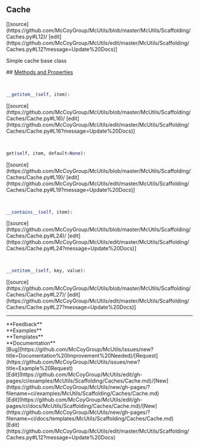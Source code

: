 ## <a id="McUtils.Scaffolding.Caches.Cache">Cache</a> 

<div class="docs-source-link" markdown="1">
[[source](https://github.com/McCoyGroup/McUtils/blob/master/McUtils/Scaffolding/Caches.py#L12)/
[edit](https://github.com/McCoyGroup/McUtils/edit/master/McUtils/Scaffolding/Caches.py#L12?message=Update%20Docs)]
</div>

Simple cache base class







<div class="collapsible-section">
 <div class="collapsible-section collapsible-section-header" markdown="1">
## <a class="collapse-link" data-toggle="collapse" href="#methods" markdown="1"> Methods and Properties</a> <a class="float-right" data-toggle="collapse" href="#methods"><i class="fa fa-chevron-down"></i></a>
 </div>
 <div class="collapsible-section collapsible-section-body collapse show" id="methods" markdown="1">
 
<a id="McUtils.Scaffolding.Caches.Cache.__getitem__" class="docs-object-method">&nbsp;</a> 
```python
__getitem__(self, item): 
```
<div class="docs-source-link" markdown="1">
[[source](https://github.com/McCoyGroup/McUtils/blob/master/McUtils/Scaffolding/Caches/Cache.py#L16)/
[edit](https://github.com/McCoyGroup/McUtils/edit/master/McUtils/Scaffolding/Caches/Cache.py#L16?message=Update%20Docs)]
</div>


<a id="McUtils.Scaffolding.Caches.Cache.get" class="docs-object-method">&nbsp;</a> 
```python
get(self, item, default=None): 
```
<div class="docs-source-link" markdown="1">
[[source](https://github.com/McCoyGroup/McUtils/blob/master/McUtils/Scaffolding/Caches/Cache.py#L19)/
[edit](https://github.com/McCoyGroup/McUtils/edit/master/McUtils/Scaffolding/Caches/Cache.py#L19?message=Update%20Docs)]
</div>


<a id="McUtils.Scaffolding.Caches.Cache.__contains__" class="docs-object-method">&nbsp;</a> 
```python
__contains__(self, item): 
```
<div class="docs-source-link" markdown="1">
[[source](https://github.com/McCoyGroup/McUtils/blob/master/McUtils/Scaffolding/Caches/Cache.py#L24)/
[edit](https://github.com/McCoyGroup/McUtils/edit/master/McUtils/Scaffolding/Caches/Cache.py#L24?message=Update%20Docs)]
</div>


<a id="McUtils.Scaffolding.Caches.Cache.__setitem__" class="docs-object-method">&nbsp;</a> 
```python
__setitem__(self, key, value): 
```
<div class="docs-source-link" markdown="1">
[[source](https://github.com/McCoyGroup/McUtils/blob/master/McUtils/Scaffolding/Caches/Cache.py#L27)/
[edit](https://github.com/McCoyGroup/McUtils/edit/master/McUtils/Scaffolding/Caches/Cache.py#L27?message=Update%20Docs)]
</div>
 </div>
</div>












---


<div markdown="1" class="text-secondary">
<div class="container">
  <div class="row">
   <div class="col" markdown="1">
**Feedback**   
</div>
   <div class="col" markdown="1">
**Examples**   
</div>
   <div class="col" markdown="1">
**Templates**   
</div>
   <div class="col" markdown="1">
**Documentation**   
</div>
   <div class="col" markdown="1">
   
</div>
   <div class="col" markdown="1">
   
</div>
   <div class="col" markdown="1">
   
</div>
</div>
  <div class="row">
   <div class="col" markdown="1">
[Bug](https://github.com/McCoyGroup/McUtils/issues/new?title=Documentation%20Improvement%20Needed)/[Request](https://github.com/McCoyGroup/McUtils/issues/new?title=Example%20Request)   
</div>
   <div class="col" markdown="1">
[Edit](https://github.com/McCoyGroup/McUtils/edit/gh-pages/ci/examples/McUtils/Scaffolding/Caches/Cache.md)/[New](https://github.com/McCoyGroup/McUtils/new/gh-pages/?filename=ci/examples/McUtils/Scaffolding/Caches/Cache.md)   
</div>
   <div class="col" markdown="1">
[Edit](https://github.com/McCoyGroup/McUtils/edit/gh-pages/ci/docs/McUtils/Scaffolding/Caches/Cache.md)/[New](https://github.com/McCoyGroup/McUtils/new/gh-pages/?filename=ci/docs/templates/McUtils/Scaffolding/Caches/Cache.md)   
</div>
   <div class="col" markdown="1">
[Edit](https://github.com/McCoyGroup/McUtils/edit/master/McUtils/Scaffolding/Caches.py#L12?message=Update%20Docs)   
</div>
   <div class="col" markdown="1">
   
</div>
   <div class="col" markdown="1">
   
</div>
   <div class="col" markdown="1">
   
</div>
</div>
</div>
</div>